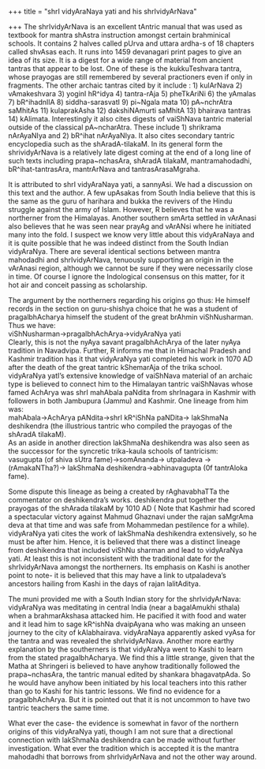 +++
title = "shrI vidyAraNaya yati and his shrIvidyArNava"

+++
The shrIvidyArNava is an excellent tAntric manual that was used as
textbook for mantra shAstra instruction amongst certain brahminical
schools. It contains 2 halves called pUrva and uttara ardha-s of 18
chapters called shvAsas each. It runs into 1459 devanagari print pages
to give an idea of its size. It is a digest for a wide range of material
from ancient tantras that appear to be lost. One of these is the
kukkuTeshvara tantra, whose prayogas are still remembered by several
practioners even if only in fragments. The other archaic tantras cited
by it include : 1) kulArNava 2) vAmakeshvara 3) yoginI hR^idya 4)
tantra-rAja 5) pheTkAriNi 6) the yAmalas 7) bR^ihadnIlA 8)
siddha-sarasvatI 9) pi\~Ngala mata 10) pA\~nchrAtra saMhitAs 11)
kulaprakAsha 12) dakshiNAmurti saMhitA 13) bhairava tantras 14)
kAlimata. Interestingly it also cites digests of vaiShNava tantric
material outside of the classical pA\~ncharAtra. These include 1)
shrikrama nArAyaNIya and 2) bR^ihat nArAyaNIya. It also cites secondary
tantric encyclopedia such as the shAradA-tilakaM. In its general form
the shrividyArNava is a relatively late digest coming at the end of a
long line of such texts including prapa\~nchasAra, shAradA tilakaM,
mantramahodadhi, bR^ihat-tantrasAra, mantrArNava and tantrasArasaMgraha.

It is attributed to shrI vidyAraNaya yati, a sannyAsi. We had a
discussion on this text and the author. A few upAsakas from South India
believe that this is the same as the guru of harihara and bukka the
revivers of the Hindu struggle against the army of Islam. However, R
believes that he was a northerner from the Himalayas. Another southern
smArta settled in vArAnasi also believes that he was seen near prayAg
and vArANsi where he initiated many into the fold. I suspect we know
very little about this vidyAraNaya and it is quite possible that he was
indeed distinct from the South Indian vidyAraNya. There are several
identical sections between mantra mahodadhi and shrIvidyArNava,
tenuously supporting an origin in the vArAnasi region, although we
cannot be sure if they were necessarily close in time. Of course I
ignore the Indological consensus on this matter, for it hot air and
conceit passing as scholarship.

The argument by the northerners regarding his origins go thus: He
himself records in the section on guru-shishya choice that he was a
student of pragalbhAcharya himself the student of the great brAhmin
viShNusharman. Thus we have:  
viShNusharman-\>pragalbhAchArya-\>vidyAraNya yati  
Clearly, this is not the nyAya savant pragalbhAchArya of the later nyAya
tradition in Navadvipa. Further, R informs me that in Himachal Pradesh
and Kashmir tradition has it that vidyAraNya yati completed his work in
1070 AD after the death of the great tantric kShemarAja of the trika
school. vidyAraNya yatI’s extensive knowledge of vaiShNava material of
an archaic type is believed to connect him to the Himalayan tantric
vaiShNavas whose famed AchArya was shrI mahAbala paNdita from shrInagara
in Kashmir with followers in both Jambupura (Jammu) and Kashmir. One
lineage from him was:  
mahAbala-\>AchArya pANdita-\>shrI kR^iShNa paNDita-\> lakShmaNa
deshikendra (the illustrious tantric who compiled the prayogas of the
shAradA tilakaM).  
As an aside in another direction lakShmaNa deshikendra was also seen as
the successor for the syncretic trika-kaula schools of tantricism:  
vasugupta (of shiva sUtra fame)-\>somAnanda-\> utpaladeva -\>
(rAmakaNTha?)-\> lakShmaNa deshikendra-\>abhinavagupta (0f tantrAloka
fame). 

Some dispute this lineage as being a created by rAghavabhaTTa the
commentator on deshikendra’s works. deshikendra put together the
prayogas of the shArada tilakaM by 1010 AD ( Note that Kashmir had
scored a spectacular victory against Mahmud Ghaznavi under the rajan
saMgrAma deva at that time and was safe from Mohammedan pestilence for a
while). vidyAraNya yati cites the work of lakShmaNa deshikendra
extensively, so he must be after him. Hence, it is believed that there
was a distinct lineage from deshikendra that included viShNu sharman and
lead to vidyAraNya yati. At least this is not inconsistent with the
traditional date for the shrIvidyArNava amongst the northerners. Its
emphasis on Kashi is another point to note- it is believed that this may
have a link to utpaladeva’s ancestors hailing from Kashi in the days of
rajan lalitAditya.

The muni provided me with a South Indian story for the shrIvidyArNava:
vidyAraNya was meditating in central India (near a bagalAmukhi sthala)
when a brahmarAkshasa attacked him. He pacified it with food and water
and it lead him to sage kR^ishNa dvaipAyana who was making an unseen
journey to the city of kAlabhairava. vidyAraNaya apparently asked vyAsa
for the tantra and was revealed the shrIvidyArNava. Another more earthy
explanation by the southerners is that vidyAraNya went to Kashi to learn
from the stated pragalbhAcharya. We find this a little strange, given
that the Matha at Shringeri is believed to have anyhow traditionally
followed the prapa\~nchasAra, the tantric manual edited by shankara
bhagavatpAda. So he would have anyhow been initiated by his local
teachers into this rather than go to Kashi for his tantric lessons. We
find no evidence for a pragalbhAchArya. But it is pointed out that it is
not uncommon to have two tantric teachers the same time.

What ever the case- the evidence is somewhat in favor of the northern
origins of this vidyAraNya yati, though I am not sure that a directional
connection with lakShmaNa deshikendra can be made without further
investigation. What ever the tradition which is accepted it is the
mantra mahodadhi that borrows from shrIvidyArNava and not the other way
around.
